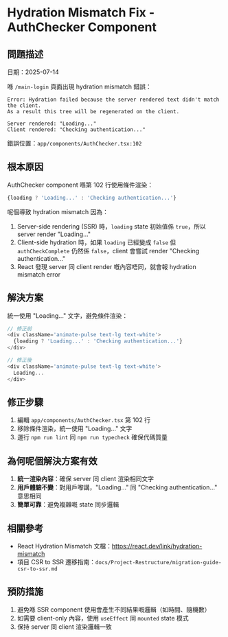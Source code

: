 # Hydration Mismatch Fix - AuthChecker Component

## 問題描述
日期：2025-07-14

喺 `/main-login` 頁面出現 hydration mismatch 錯誤：

```
Error: Hydration failed because the server rendered text didn't match the client. 
As a result this tree will be regenerated on the client.

Server rendered: "Loading..."
Client rendered: "Checking authentication..."
```

錯誤位置：`app/components/AuthChecker.tsx:102`

## 根本原因

AuthChecker component 喺第 102 行使用條件渲染：

```typescript
{loading ? 'Loading...' : 'Checking authentication...'}
```

呢個導致 hydration mismatch 因為：
1. Server-side rendering (SSR) 時，`loading` state 初始值係 `true`，所以 server render "Loading..."
2. Client-side hydration 時，如果 `loading` 已經變成 `false` 但 `authCheckComplete` 仍然係 `false`，client 會嘗試 render "Checking authentication..."
3. React 發現 server 同 client render 嘅內容唔同，就會報 hydration mismatch error

## 解決方案

統一使用 "Loading..." 文字，避免條件渲染：

```typescript
// 修正前
<div className='animate-pulse text-lg text-white'>
  {loading ? 'Loading...' : 'Checking authentication...'}
</div>

// 修正後
<div className='animate-pulse text-lg text-white'>
  Loading...
</div>
```

## 修正步驟

1. 編輯 `app/components/AuthChecker.tsx` 第 102 行
2. 移除條件渲染，統一使用 "Loading..." 文字
3. 運行 `npm run lint` 同 `npm run typecheck` 確保代碼質量

## 為何呢個解決方案有效

1. **統一渲染內容**：確保 server 同 client 渲染相同文字
2. **用戶體驗不變**：對用戶嚟講，"Loading..." 同 "Checking authentication..." 意思相同
3. **簡單可靠**：避免複雜嘅 state 同步邏輯

## 相關參考

- React Hydration Mismatch 文檔：https://react.dev/link/hydration-mismatch
- 項目 CSR to SSR 遷移指南：`docs/Project-Restructure/migration-guide-csr-to-ssr.md`

## 預防措施

1. 避免喺 SSR component 使用會產生不同結果嘅邏輯（如時間、隨機數）
2. 如需要 client-only 內容，使用 `useEffect` 同 `mounted` state 模式
3. 保持 server 同 client 渲染邏輯一致